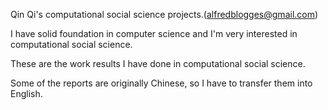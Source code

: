 Qin Qi's computational social science projects.(alfredblogges@gmail.com)

I have solid foundation in computer science and I'm very interested in computational social science.

These are the work results I have done in computational social science.

Some of the reports are originally Chinese, so I have to transfer them into English.
